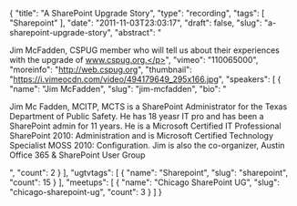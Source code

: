{
  "title": "A SharePoint Upgrade Story",
  "type": "recording",
  "tags": [
    "Sharepoint"
  ],
  "date": "2011-11-03T23:03:17",
  "draft": false,
  "slug": "a-sharepoint-upgrade-story",
  "abstract": "<p>Jim McFadden, CSPUG member who will tell us about their experiences with the upgrade of www.cspug.org.</p>",
  "vimeo": "110065000",
  "moreinfo": "http://web.cspug.org",
  "thumbnail": "https://i.vimeocdn.com/video/494179649_295x166.jpg",
  "speakers": [
    {
      "name": "Jim McFadden",
      "slug": "jim-mcfadden",
      "bio": "<p>Jim Mc Fadden, MCITP, MCTS is a SharePoint Administrator for the Texas Department of Public Safety. He has 18 yeasr IT pro and has been a SharePoint admin for 11 years. He is a Microsoft Certified IT Professional SharePoint 2010: Administration and is Microsoft Certified Technology Specialist MOSS 2010: Configuration. Jim is also the co-organizer, Austin Office 365 & SharePoint User Group</p>",
      "count": 2
    }
  ],
  "ugtvtags": [
    {
      "name": "Sharepoint",
      "slug": "sharepoint",
      "count": 15
    }
  ],
  "meetups": [
    {
      "name": "Chicago SharePoint UG",
      "slug": "chicago-sharepoint-ug",
      "count": 3
    }
  ]
}